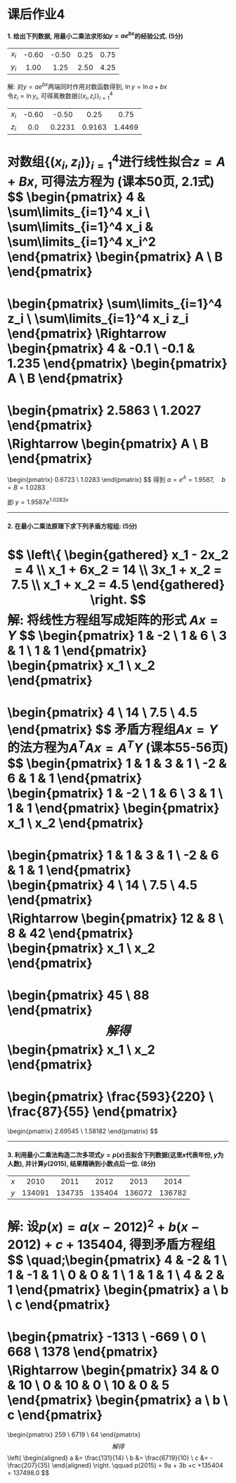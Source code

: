 # 课后作业4

#### 1. 给出下列数据, 用最小二乘法求形如$y = ae^{bx}$的经验公式. (5分)
|       |       |       |      |      |
|:-----:|:-----:|:-----:|:----:|:----:|
| $x_i$ | -0.60 | -0.50 | 0.25 | 0.75 |
| $y_i$ | 1.00  | 1.25  | 2.50 | 4.25 |
解: 对$y = ae^{bx}$两端同时作用对数函数得到, $\ln{y} = \ln{a} + bx$  
令$z_i = \ln{y_i}$, 可得离散数据$\{(x_i, z_i)\}_{i=1}^4$

|       |       |       |      |      |
|:-----:|:-----:|:-----:|:----:|:----:|
| $x_i$ | -0.60 | -0.50 | 0.25 | 0.75 |
| $z_i$ | 0.0  | 0.2231  | 0.9163 | 1.4469 |

对数组$\{(x_i, z_i)\}_{i=1}^4$进行线性拟合$z = A + Bx$, 可得**法方程**为 (课本50页, 2.1式)
$$
\begin{pmatrix}
    4 & \sum\limits_{i=1}^4 x_i \\
    \sum\limits_{i=1}^4 x_i & \sum\limits_{i=1}^4 x_i^2
\end{pmatrix}
\begin{pmatrix}
    A \\
    B
\end{pmatrix}
=
\begin{pmatrix}
    \sum\limits_{i=1}^4 z_i \\
    \sum\limits_{i=1}^4 x_i z_i
\end{pmatrix}
\Rightarrow
\begin{pmatrix}
    4 & -0.1 \\
    -0.1 & 1.235
\end{pmatrix}
\begin{pmatrix}
    A \\
    B
\end{pmatrix}
=
\begin{pmatrix}
    2.5863 \\
    1.2027
\end{pmatrix}
$$
$$
\Rightarrow
\begin{pmatrix}
    A \\
    B
\end{pmatrix}
=
\begin{pmatrix}
    0.6723 \\
    1.0283
\end{pmatrix}
$$
得到 $a = e^A = 1.9587, \quad b = B = 1.0283$

即 $y = 1.9587e^{1.0283x}$

---

#### 2. 在最小二乘法原理下求下列矛盾方程组: (5分)
$$
\left\{
\begin{gathered}
    x_1 - 2x_2 = 4 \\
    x_1 + 6x_2 = 14 \\
    3x_1 + x_2 = 7.5 \\
    x_1 + x_2 = 4.5
\end{gathered}
\right.
$$
解: 将线性方程组写成矩阵的形式 $Ax = Y$
$$
\begin{pmatrix}
    1 & -2 \\
    1 & 6 \\
    3 & 1 \\
    1 & 1
\end{pmatrix}
\begin{pmatrix}
    x_1 \\
    x_2
\end{pmatrix}
=
\begin{pmatrix}
    4 \\
    14 \\
    7.5 \\
    4.5
\end{pmatrix}
$$
矛盾方程组$Ax = Y$的法方程为$A^T Ax = A^T Y$ (课本55-56页)
$$
\begin{pmatrix}
    1 & 1 & 3 & 1 \\
    -2 & 6 & 1 & 1
\end{pmatrix}
\begin{pmatrix}
    1 & -2 \\
    1 & 6 \\
    3 & 1 \\
    1 & 1
\end{pmatrix}
\begin{pmatrix}
    x_1 \\
    x_2
\end{pmatrix}
=
\begin{pmatrix}
    1 & 1 & 3 & 1 \\
    -2 & 6 & 1 & 1
\end{pmatrix}
\begin{pmatrix}
    4 \\
    14 \\
    7.5 \\
    4.5
\end{pmatrix}
$$
$$
\Rightarrow
\begin{pmatrix}
    12 & 8 \\
    8 & 42
\end{pmatrix}
\begin{pmatrix}
    x_1 \\
    x_2
\end{pmatrix}
=
\begin{pmatrix}
    45 \\
    88
\end{pmatrix}
$$
解得
$$
\begin{pmatrix}
    x_1 \\
    x_2
\end{pmatrix}
=
\begin{pmatrix}
    \frac{593}{220} \\
    \frac{87}{55}
\end{pmatrix}
=
\begin{pmatrix}
    2.69545 \\
    1.58182
\end{pmatrix}
$$

---

#### 3. 利用最小二乘法构造二次多项式$y = p(x)$去拟合下列数据(这里$x$代表年份, $y$为人数), 并计算$y(2015)$, 结果精确到小数点后一位. (8分)
|     |        |        |        |        |        |
|:---:|:------:|:------:|:------:|:------:|:------:|
| $x$ | 2010   | 2011   | 2012   | 2013   | 2014   |
| $y$ | 134091 | 134735 | 135404 | 136072 | 136782 |
解: 设$p(x) = a(x -2012)^2 + b(x - 2012) + c + 135404$, 得到矛盾方程组
$$
\quad\;\begin{pmatrix}
    4 & -2 & 1 \\
    1 & -1 & 1 \\
    0 & 0 & 1 \\
    1 & 1 & 1 \\
    4 & 2 & 1
\end{pmatrix}
\begin{pmatrix}
    a \\
    b \\
    c
\end{pmatrix}
=
\begin{pmatrix}
    -1313 \\
    -669 \\
    0 \\
    668 \\
    1378
\end{pmatrix}
$$
$$
\Rightarrow
\begin{pmatrix}
    34 & 0 & 10 \\
    0 & 10 & 0 \\
    10 & 0 & 5
\end{pmatrix}
\begin{pmatrix}
    a \\
    b \\
    c
\end{pmatrix}
=
\begin{pmatrix}
    259 \\
    6719 \\
    64
\end{pmatrix}
$$
解得
$$
\left\{
\begin{aligned}
    a &= \frac{131}{14} \\
    b &= \frac{6719}{10} \\
    c &= -\frac{207}{35}
\end{aligned}
\right.
\qquad p(2015) = 9a + 3b +c +135404 = 137498.0
$$
